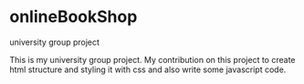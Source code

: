 # onlineBookShop
university group project

This is my university group project. 
My contribution on this project to create html structure and styling it with css 
and also write some javascript code.
